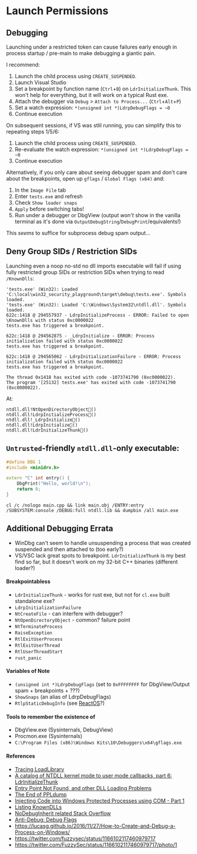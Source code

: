 # Launch Permissions

## Debugging

Launching under a restricted token can cause failures early enough in process startup / pre-main to make debugging a giantic pain.

I recommend:
1.  Launch the child process using `CREATE_SUSPENDED`.
2.  Launch Visual Studio
3.  Set a breakpoint by function name (`Ctrl`+`B`) on `LdrInitializeThunk`.  This won't help for everything, but it will work on a typical Rust exe.
4.  Attach the debugger via `Debug` > `Attach to Process...` (`Ctrl`+`Alt`+`P`)
5.  Set a watch expression: `*(unsigned int *)LdrpDebugFlags = ~0`
6.  Continue execution

On subsequent sessions, if VS was stlil running, you can simplify this to repeating steps 1/5/6:
1.  Launch the child process using `CREATE_SUSPENDED`.
2.  Re-evaluate the watch expression: `*(unsigned int *)LdrpDebugFlags = ~0`
3.  Continue execution

Alternatively, if you only care about seeing debugger spam and don't care about the breakpoints, open up `gflags` / `Global Flags (x64)` and:
1.  In the `Image File` tab
2.  Enter `tests.exe` and refresh
3.  Check `Show loader snaps`
4.  `Apply` before switching tabs!
5.  Run under a debugger or DbgView (output *won't* show in the vanilla terminal as it's done via `OutputDebugString`/`DebugPrint`/equivalents!)

This *seems* to suffice for subprocess debug spam output...

## Deny Group SIDs / Restriction SIDs

Launching even a noop no-std no dll imports executable will fail if using fully restricted group SIDs or restriction SIDs when trying to read `/KnownDlls`:
```
'tests.exe' (Win32): Loaded 'C:\local\win32_security_playground\target\debug\tests.exe'. Symbols loaded.
'tests.exe' (Win32): Loaded 'C:\Windows\System32\ntdll.dll'. Symbols loaded.
622c:1418 @ 294557937 - LdrpInitializeProcess - ERROR: Failed to open \KnownDlls with status 0xc0000022
tests.exe has triggered a breakpoint.

622c:1418 @ 294562875 - _LdrpInitialize - ERROR: Process initialization failed with status 0xc0000022
tests.exe has triggered a breakpoint.

622c:1418 @ 294565062 - LdrpInitializationFailure - ERROR: Process initialization failed with status 0xc0000022
tests.exe has triggered a breakpoint.

The thread 0x1418 has exited with code -1073741790 (0xc0000022).
The program '[25132] tests.exe' has exited with code -1073741790 (0xc0000022).
```
At:
```
ntdll.dll!NtOpenDirectoryObject()
ntdll.dll!LdrpInitializeProcess()
ntdll.dll!_LdrpInitialize()
ntdll.dll!LdrpInitialize()
ntdll.dll!LdrInitializeThunk()
```

## `Untrusted`-friendly `ntdll.dll`-only executable:

```cpp
#define DBG 1
#include <minidrv.h>

extern "C" int entry() {
    DbgPrint("Hello, world!\n");
    return 0;
}
```
```
cl /c /nologo main.cpp && link main.obj /ENTRY:entry /SUBSYSTEM:console /DEBUG:full ntdll.lib && dumpbin /all main.exe
```

## Additional Debugging Errata
*   WinDbg can't seem to handle unsuspending a process that was created suspended and then attached to (too early?)
*   VS/VSC lack great spots to breakpoint.  `LdrInitializeThunk` is my best find so far, but it doesn't work on my 32-bit C++ binaries (different loader?)

#### Breakpointabless
*   `LdrInitializeThunk` - works for rust exe, but not for `cl.exe` built standalone exe?
*   `LdrpInitializationFailure`
*   `NtCreateFile` - can interfere with debugger?
*   `NtOpenDirectoryObject` - common? failure point
*   `NtTerminateProcess`
*   `RaiseException`
*   `RtlExitUserProcess`
*   `RtlExitUserThread`
*   `RtlUserThreadStart`
*   `rust_panic`

#### Variables of Note
*   `(unsigned int *)LdrpDebugFlags` (set to `0xFFFFFFFF` for DbgView/Output spam + breakpoints + ???)
*   `ShowSnaps` (an alias of LdrpDebugFlags)
*   `RtlpStaticDebugInfo` (see [ReactOS](https://github.com/reactos/reactos/blob/934e5212e4cf36fa1467a30fab3e82ce46208ad9/sdk/lib/rtl/critical.c#L22)?)

#### Tools to remember the existence of
*   DbgView.exe (Sysinternals, DebugView)
*   Procmon.exe (Sysinternals)
*   `C:\Program Files (x86)\Windows Kits\10\Debuggers\x64\gflags.exe`

#### References
*   [Tracing LoadLibrary](http://www.lopezruiz.net/2021/09/08-tracing-loadlibrary.htm)
*   [A catalog of NTDLL kernel mode to user mode callbacks, part 6: LdrInitializeThunk](http://www.nynaeve.net/?p=205)
*   [Entry Point Not Found, and other DLL Loading Problems](https://ofekshilon.com/2013/06/22/entry-point-not-found-and-other-dll-loading-problems/)
*   [The End of PPLdump](https://itm4n.github.io/the-end-of-ppldump/)
*   [Injecting Code into Windows Protected Processes using COM - Part 1](https://googleprojectzero.blogspot.com/2018/10/injecting-code-into-windows-protected.html)
*   [Listing KnownDLLs](https://lucasg.github.io/2017/06/07/listing-known-dlls/)
*   [NoDebugInherit related Stack Overflow](https://stackoverflow.com/questions/48577688/how-to-use-visual-studio-debugging-sub-process)
*   [Anti-Debug: Debug Flags](https://anti-debug.checkpoint.com/techniques/debug-flags.html)
*   <https://lucasg.github.io/2016/11/27/How-to-Create-and-Debug-a-Process-on-Windows/>
*   <https://twitter.com/fuzzysec/status/1166102117460979717>
*   <https://twitter.com/FuzzySec/status/1166102117460979717/photo/1>

